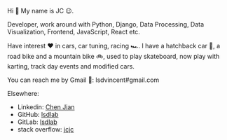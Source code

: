 Hi :wave: My name is JC :wink:.

Developer, work around with Python, Django, Data Processing, Data Visualization, Frontend, JavaScript, React etc.

Have interest :hearts: in cars, car tuning, racing :racing_car:. I have a hatchback car :red_car:, a road bike and a mountain bike :bike:, used to play skateboard, now play with karting, track day events and modified cars.

You can reach me by Gmail :e-mail:: lsdvincent#gmail.com

Elsewhere:

- Linkedin: [Chen Jian](https://www.linkedin.com/in/jc-81493210b/)
- GitHub: [lsdlab](https://github.com/lsdlab)
- GitLab: [lsdlab](https://gitlab.com/lsdlab)
- stack overflow: [jcjc](https://stackoverflow.com/users/3295711/jcjc?tab=profile)
